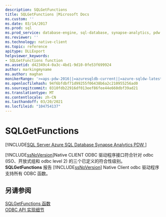 ```yaml
---
description: SQLGetFunctions
title: SQLGetFunctions |Microsoft Docs
ms.custom: ''
ms.date: 03/14/2017
ms.prod: sql
ms.prod_service: database-engine, sql-database, synapse-analytics, pdw
ms.reviewer: ''
ms.technology: native-client
ms.topic: reference
apitype: DLLExport
helpviewer_keywords:
- SQLGetFunctions function
ms.assetid: d42349c4-0a3c-4bd1-9d10-0fe53f699924
author: markingmyname
ms.author: maghan
monikerRange: '>=aps-pdw-2016||=azuresqldb-current||=azure-sqldw-latest||>=sql-server-2016||>=sql-server-linux-2017||=azuresqldb-mi-current'
ms.openlocfilehash: 94f6bfdbf71d99255f06438b6a2c210955256ad0
ms.sourcegitcommit: 0310fdb22916df013eef86fee44e660dbf39ad21
ms.translationtype: MT
ms.contentlocale: zh-CN
ms.lasthandoff: 03/20/2021
ms.locfileid: "104754137"
---
```

# <a name="sqlgetfunctions"></a>SQLGetFunctions
[!INCLUDE[SQL Server Azure SQL Database Synapse Analytics PDW ](../../includes/applies-to-version/sql-asdb-asdbmi-asa-pdw.md)]

  [!INCLUDE[ssNoVersion](../../includes/ssnoversion-md.md)]Native CLIENT ODBC 驱动程序接口符合针对 odbc (ISO、开放式组和 odbc level 2) 的三个已定义的符合性级别。 **SQLGetFunctions** 报告 [!INCLUDE[ssNoVersion](../../includes/ssnoversion-md.md)] Native Client odbc 驱动程序支持所有 ODBC 函数。  
  
## <a name="see-also"></a>另请参阅  
 [SQLGetFunctions 函数](../../odbc/reference/syntax/sqlgetfunctions-function.md)   
 [ODBC API 实现细节](../../relational-databases/native-client-odbc-api/odbc-api-implementation-details.md)  
  
